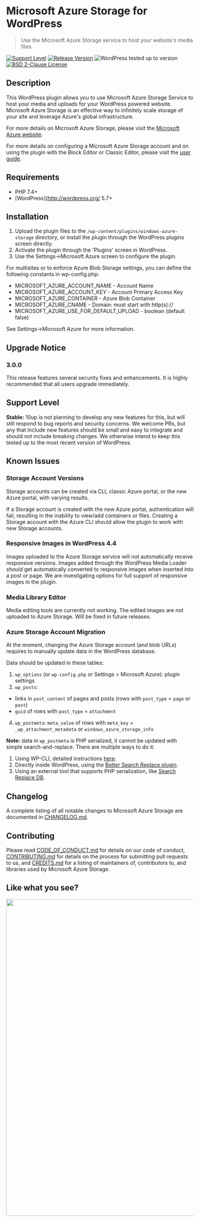# Microsoft Azure Storage for WordPress

> Use the Microsoft Azure Storage service to host your website's media files.

[![Support Level](https://img.shields.io/badge/support-stable-blue.svg)](#support-level) [![Release Version](https://img.shields.io/github/release/10up/windows-azure-storage.svg)](https://github.com/10up/windows-azure-storage/releases/latest) ![WordPress tested up to version](https://img.shields.io/wordpress/plugin/tested/windows-azure-storage?label=WordPress) [![BSD 2-Clause License](https://img.shields.io/github/license/10up/windows-azure-storage.svg)](https://github.com/10up/windows-azure-storage/blob/trunk/LICENSE)

## Description

This WordPress plugin allows you to use Microsoft Azure Storage Service to host your media and uploads for your WordPress powered website. Microsoft Azure Storage is an effective way to infinitely scale storage of your site and leverage Azure's global infrastructure.

For more details on Microsoft Azure Storage, please visit the [Microsoft Azure website](https://azure.microsoft.com/en-us/services/storage/).

For more details on configuring a Microsoft Azure Storage account and on using the plugin with the Block Editor or Classic Editor, please visit the [user guide](/UserGuide.md).

## Requirements

* PHP 7.4+
* [WordPress](http://wordpress.org/ 5.7+

## Installation

1. Upload the plugin files to the `/wp-content/plugins/windows-azure-storage` directory, or install the plugin through the WordPress plugins screen directly.
1. Activate the plugin through the 'Plugins' screen in WordPress.
1. Use the Settings->Microsoft Azure screen to configure the plugin.

For multisites or to enforce Azure Blob Storage settings, you can define the following constants in wp-config.php:

* MICROSOFT_AZURE_ACCOUNT_NAME - Account Name
* MICROSOFT_AZURE_ACCOUNT_KEY - Account Primary Access Key
* MICROSOFT_AZURE_CONTAINER - Azure Blob Container
* MICROSOFT_AZURE_CNAME - Domain: must start with http(s)://
* MICROSOFT_AZURE_USE_FOR_DEFAULT_UPLOAD - boolean (default false)

See Settings->Microsoft Azure for more information.

## Upgrade Notice

### 3.0.0
This release features several security fixes and enhancements.
It is highly recommended that all users upgrade immediately.

## Support Level
**Stable:** 10up is not planning to develop any new features for this, but will still respond to bug reports and security concerns.  We welcome PRs, but any that include new features should be small and easy to integrate and should not include breaking changes.  We otherwise intend to keep this tested up to the most recent version of WordPress.

## Known Issues

### Storage Account Versions
Storage accounts can be created via CLI, classic Azure portal, or the new Azure portal, with varying results.

If a Storage account is created with the new Azure portal, authentication will fail, resulting in the inability to view/add containers or files. Creating a Storage account with the Azure CLI should allow the plugin to work with new Storage accounts.

### Responsive Images in WordPress 4.4
Images uploaded to the Azure Storage service will not automatically receive responsive versions. Images added through the WordPress Media Loader *should* get automatically converted to responsive images when inserted into a post or page. We are investigating options for full support of responsive images in the plugin.

### Media Library Editor
Media editing tools are currently not working. The edited images are not uploaded to Azure Storage. Will be fixed in future releases.

### Azure Storage Account Migration
At the moment, changing the Azure Storage account (and blob URLs) requires to manually update data in the WordPress database.

Data should be updated in these tables:
1. `wp_options` (or `wp-config.php` or Settings > Microsoft Azure): plugin settings
2. `wp_posts`: 
  - links in `post_content` of pages and posts (rows with `post_type` = `page` or `post`)
  - `guid` of rows with `post_type` = `attachment`
4. `wp_postmeta`: `meta_value` of rows with `meta_key` = `_wp_attachment_metadata` or `windows_azure_storage_info`

**Note:** data in `wp_postmeta` is PHP serialized, it cannot be updated with simple search-and-replace. There are multiple ways to do it:
1. Using WP-CLI, detailed instructions [here](https://dba.stackexchange.com/questions/64675/replace-string-within-serialized-data/239923#239923).
2. Directly inside WordPress, using the [Better Search Replace plugin](https://wordpress.org/plugins/better-search-replace/).
3. Using an external tool that supports PHP serialization, like [Search Replace DB](https://github.com/interconnectit/Search-Replace-DB).

## Changelog

A complete listing of all notable changes to Microsoft Azure Storage are documented in [CHANGELOG.md](https://github.com/10up/windows-azure-storage/blob/develop/CHANGELOG.md).

## Contributing

Please read [CODE_OF_CONDUCT.md](https://github.com/10up/windows-azure-storage/blob/develop/CODE_OF_CONDUCT.md) for details on our code of conduct, [CONTRIBUTING.md](https://github.com/10up/windows-azure-storage/blob/develop/CONTRIBUTING.md) for details on the process for submitting pull requests to us, and [CREDITS.md](https://github.com/10up/windows-azure-storage/blob/develop/CREDITS.md) for a listing of maintainers of, contributors to, and libraries used by Microsoft Azure Storage.

## Like what you see?

<p align="center">
<a href="http://10up.com/contact/"><img src="https://10up.com/uploads/2016/10/10up-Github-Banner.png" width="850"></a>
</p>
